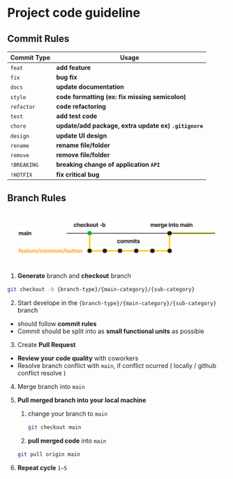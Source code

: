 # Project code guideline

## Commit Rules

| Commit Type | Usage                                                 |
| ----------- | ----------------------------------------------------- |
| `feat`      | **add feature**                                       |
| `fix`       | **bug fix**                                           |
| `docs`      | **update documentation**                              |
| `style`     | **code formatting (ex: fix missing semicolon)**       |
| `refactor`  | **code refactoring**                                  |
| `test`      | **add test code**                                     |
| `chore`     | **update/add package, extra update ex) `.gitignore`** |
| `design`    | **update UI design**                                  |
| `rename`    | **rename file/folder**                                |
| `remove`    | **remove file/folder**                                |
| `!BREAKING` | **breaking change of application `API`**              |
| `!HOTFIX`   | **fix critical bug**                                  |

## Branch Rules

![dev cycle](./assets/branch.png)

1. **Generate** branch and **checkout** branch

```bash
git checkout -b {branch-type}/{main-category}/{sub-category}
```

2. Start develope in the `{branch-type}/{main-category}/{sub-category}` branch

-   should follow **commit rules**
-   Commit should be split into as **small functional units** as possible

3. Create **Pull Request**

-   **Review your code quality** with coworkers
-   Resolve branch conflict with `main`, if conflict ocurred ( locally / github conflict resolve )

4. Merge branch into `main`

5. **Pull merged branch into your local machine**

    1. change your branch to `main`

        ```bash
        git checkout main
        ```

    2. **pull merged code** into `main`

    ```bash
    git pull origin main
    ```

6. **Repeat cycle** `1~5`

